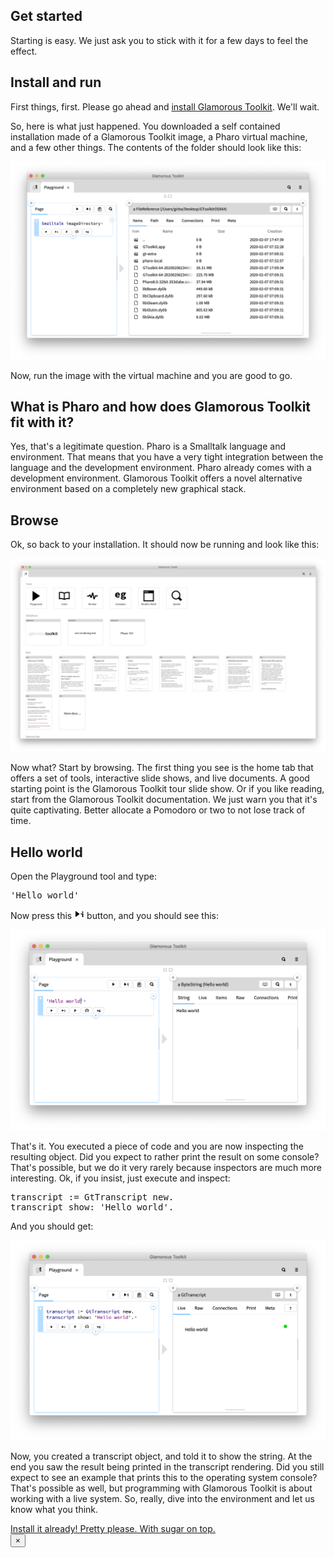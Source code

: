 <!-- ---
layout: default
title: Getting started
permalink: /start/
order: 2
--- -->

<section id="components">
  <div class="container">
    <div class="row">
      <div class="col-lg-8 offset-lg-2">
        <div class="jumbotron">
          <h1>Get started</h1>
          <p class="lead">Starting is easy. We just ask you to stick with it for a few days to feel the effect.</p>
        </div>
      </div>
    </div>
    <div class="row">
      <div class="col-lg-8 offset-lg-2">
        <h2>Install and run</h2>
        <p>
          First things, first. Please go ahead and <a href="/install" class="btn btn-lg btn-default">install Glamorous Toolkit</a>. We'll wait.
        </p>
        <p>
          So, here is what just happened. You downloaded a self contained installation made of a Glamorous Toolkit image, a Pharo virtual machine, and a few other things. The contents of the folder should look like this:
        </p>
        <p>
          <img src="/assets/pictures/gtr-distribution-contents.png"/>
        </p>
        <p>
          Now, run the image with the virtual machine and you are good to go.
        </p>
        <h2>What is Pharo and how does Glamorous Toolkit fit with it?</h2>
        <p>
          Yes, that's a legitimate question. Pharo is a Smalltalk language and environment. That means that you have a very tight integration between the language and the development environment. Pharo already comes with a development environment. Glamorous Toolkit offers a novel alternative environment based on a completely new graphical stack.
        </p>
        <h2>Browse</h2>
        <p>
          Ok, so back to your installation. It should now be running and look like this:
        </p>
        <p>
          <img src="/assets/pictures/gtr-home.png"/>
        </p>
        <p>
          Now what? Start by browsing. The first thing you see is the home tab that offers a set of tools, interactive slide shows, and live documents. A good starting point is the Glamorous Toolkit tour slide show. Or if you like reading, start from the Glamorous Toolkit documentation. We just warn you that it's quite captivating. Better allocate a Pomodoro or two to not lose track of time.
        </p>
        <h2>Hello world</h2>
        <p>
          Open the Playground tool and type:
        </p>
        <pre>'Hello world'</pre>
        <p>
          Now press this <img src="/assets/pictures/gt-playinspect.png"/> button, and you should see this:
        </p>
        <p>
          <img src="/assets/pictures/gtr-hello-world-inspector.png"/>
        </p>
        <p>
          That's it. You executed a piece of code and you are now inspecting the resulting object. Did you expect to rather print the result on some console?  That's possible, but we do it very rarely because inspectors are much more interesting. Ok, if you insist, just execute and inspect:
        </p>
        <pre>transcript := GtTranscript new.
transcript show: 'Hello world'.</pre>
        <p>
          And you should get:
        </p>
        <p>
          <img src="/assets/pictures/gtr-hello-world-transcript.png"/>
        </p>
        <p>
          Now, you created a transcript object, and told it to show the string. At the end you saw the result being printed in the transcript rendering. Did you still expect to see an example that prints this to the operating system console? That's possible as well, but programming with Glamorous Toolkit is about working with a live system. So, really, dive into the environment and let us know what you think.
        </p>
      </div>
    </div>
    <div class="row vspace">
      <div class="col-lg-6  offset-lg-3">
          <a href="/install" class="download-all-button btn btn-block btn-lg btn-margin btn-default">
            Install it already! Pretty please. With sugar on top.
          </a>
      </div>
    </div>
  </div>

  <div class="modal fade" id="expandedModal" tabindex="-1" role="dialog" aria-labelledby="galleryModalCenterTitle" aria-hidden="true">
    <div class="modal-dialog modal-dialog-centered modal-lg" role="document">
      <div class="modal-content">
        <div class="modal-header">
          <button type="button" class="close" data-dismiss="modal" aria-label="Close">
          <span aria-hidden="true">&times;</span>
          </button>
        </div>
        <div class="modal-body">
        </div>
        <div class="modal-footer">
          <div class="caption">
            <p></p>
          </div>
        </div>
      </div>
    </div>
  </div>

</section>